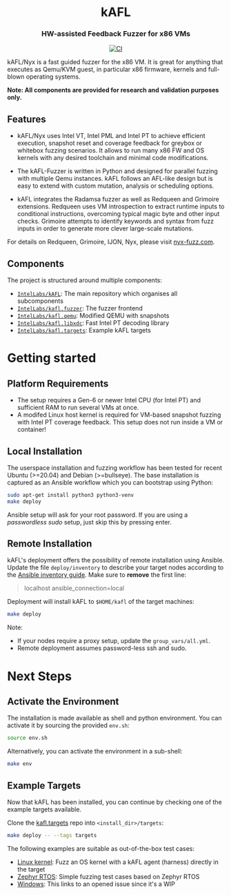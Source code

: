 <h1 align="center">
  <br>kAFL</br>
</h1>

<h3 align="center">
HW-assisted Feedback Fuzzer for x86 VMs
</h3>

<p align="center">
  <a href="https://github.com/IntelLabs/kAFL/actions/workflows/CI.yml">
    <img src="https://github.com/IntelLabs/kAFL/actions/workflows/CI.yml/badge.svg" alt="CI">
  </a>
</p>

kAFL/Nyx is a fast guided fuzzer for the x86 VM. It is great for anything that
executes as Qemu/KVM guest, in particular x86 firmware, kernels and full-blown
operating systems.

**Note: All components are provided for research and validation purposes only.**

## Features

- kAFL/Nyx uses Intel VT, Intel PML and Intel PT to achieve efficient execution,
  snapshot reset and coverage feedback for greybox or whitebox fuzzing scenarios.
  It allows to run many x86 FW and OS kernels with any desired toolchain and
  minimal code modifications.

- The kAFL-Fuzzer is written in Python and designed for parallel fuzzing with
  multiple Qemu instances. kAFL follows an AFL-like design but is easy to
  extend with custom mutation, analysis or scheduling options.

- kAFL integrates the Radamsa fuzzer as well as Redqueen and Grimoire extensions.
  Redqueen uses VM introspection to extract runtime inputs to conditional
  instructions, overcoming typical magic byte and other input checks. Grimoire
  attempts to identify keywords and syntax from fuzz inputs in order to generate
  more clever large-scale mutations.

For details on Redqueen, Grimoire, IJON, Nyx, please visit [nyx-fuzz.com](https://nyx-fuzz.com).

## Components

The project is structured around multiple components:

- [`IntelLabs/kAFL`](https://github.com/IntelLabs/kAFL): The main repository which organises all subcomponents
- [`IntelLabs/kafl.fuzzer`](https://github.com/IntelLabs/kafl.fuzzer): The fuzzer frontend
- [`IntelLabs/kafl.qemu`](https://github.com/IntelLabs/kafl.qemu): Modified QEMU with snapshots
- [`IntelLabs/kafl.libxdc`](https://github.com/IntelLabs/kafl.libxdc): Fast Intel PT decoding library
- [`IntelLabs/kafl.targets`](https://github.com/IntelLabs/kafl.targets): Example kAFL targets


# Getting started

## Platform Requirements

- The setup requires a Gen-6 or newer Intel CPU (for Intel PT) and sufficient
  RAM to run several VMs at once.
- A modifed Linux host kernel is required for VM-based snapshot fuzzing with
  Intel PT coverage feedback. This setup does not run inside a VM or container!

## Local Installation

The userspace installation and fuzzing workflow has been tested for recent
Ubuntu (>=20.04) and Debian (>=bullseye). The base installation is captured
as an Ansible workflow which you can bootstrap using Python:

~~~sh
sudo apt-get install python3 python3-venv
make deploy
~~~

Ansible setup will ask for your root password.
If you are using a _passwordless sudo_ setup, just skip this by pressing enter.

## Remote Installation

kAFL's deployment offers the possibility of remote installation using Ansible.
Update the file `deploy/inventory` to describe your target nodes according to
the [Ansible inventory guide](https://docs.ansible.com/ansible/latest/user_guide/intro_inventory.html).
Make sure to **remove** the first line:

> localhost ansible_connection=local


Deployment will install kAFL to `$HOME/kafl` of the target machines:

~~~sh
make deploy
~~~

Note:
- If your nodes require a proxy setup, update the `group_vars/all.yml`.
- Remote deployment assumes password-less ssh and sudo.


# Next Steps

## Activate the Environment

The installation is made available as shell and python environment. You can
activate it by sourcing the provided `env.sh`:

~~~sh
source env.sh
~~~

Alternatively, you can activate the environment in a sub-shell:

~~~sh
make env
~~~

## Example Targets

Now that kAFL has been installed, you can continue by checking one of the example targets available.

Clone the [kafl.targets](https://github.com/IntelLabs/kafl.targets) repo into `<install_dir>/targets`:

~~~sh
make deploy -- --tags targets
~~~

The following examples are suitable as out-of-the-box test cases:
- [Linux kernel](https://github.com/IntelLabs/kafl.targets/tree/master/linux-kernel): Fuzz an OS kernel with a kAFL agent (harness) directly in the target
- [Zephyr RTOS](https://github.com/IntelLabs/kafl.targets/tree/master/zephyr_x86_32): Simple fuzzing test cases based on Zephyr RTOS
- [Windows](https://github.com/IntelLabs/kAFL/issues/53): This links to an opened issue since it's a WIP
